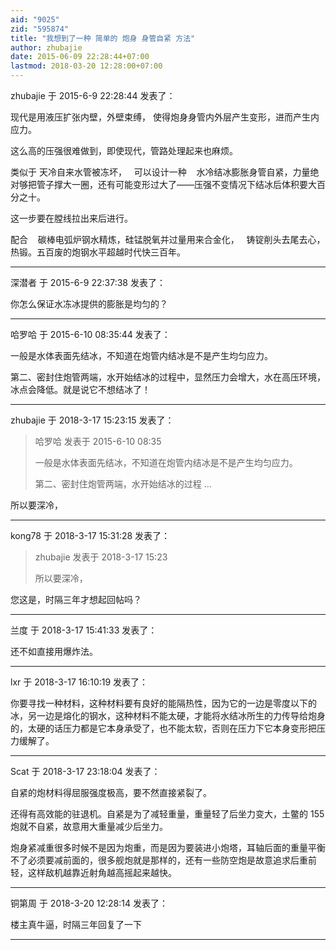 ```yaml
---
aid: "9025"
zid: "595874"
title: "我想到了一种 简单的 炮身 身管自紧 方法"
author: zhubajie
date: 2015-06-09 22:28:44+07:00
lastmod: 2018-03-20 12:28:00+07:00
---
```


zhubajie 于 2015-6-9 22:28:44 发表了：

现代是用液压扩张内壁，外壁束缚， 使得炮身身管内外层产生变形，进而产生内应力。

这么高的压强很难做到，即使现代，管路处理起来也麻烦。

类似于 天冷自来水管被冻坏，   可以设计一种    水冷结冰膨胀身管自紧，力量绝对够把管子撑大一圈，还有可能变形过大了——压强不变情况下结冰后体积要大百分之十。

这一步要在膛线拉出来后进行。

配合    碳棒电弧炉钢水精炼，硅锰脱氧并过量用来合金化，   铸锭削头去尾去心， 热锻。五百废的炮钢水平超越时代快三百年。

---

深潜者 于 2015-6-9 22:37:38 发表了：

你怎么保证水冻冰提供的膨胀是均匀的？

---

哈罗哈 于 2015-6-10 08:35:44 发表了：

一般是水体表面先结冰，不知道在炮管内结冰是不是产生均匀应力。

第二、密封住炮管两端，水开始结冰的过程中，显然压力会增大，水在高压环境，冰点会降低。就是说它不想结冰了！

---

zhubajie 于 2018-3-17 15:23:15 发表了：

> 哈罗哈 发表于 2015-6-10 08:35
>
> 一般是水体表面先结冰，不知道在炮管内结冰是不是产生均匀应力。
>
> 第二、密封住炮管两端，水开始结冰的过程 ...

所以要深冷，

---

kong78 于 2018-3-17 15:31:28 发表了：

> zhubajie 发表于 2018-3-17 15:23
>
> 所以要深冷，

您这是，时隔三年才想起回帖吗？

---

兰度 于 2018-3-17 15:41:33 发表了：

还不如直接用爆炸法。

---

lxr 于 2018-3-17 16:10:19 发表了：

你要寻找一种材料，这种材料要有良好的能隔热性，因为它的一边是零度以下的冰，另一边是熔化的钢水，这种材料不能太硬，才能将水结冰所生的力传导给炮身的，太硬的话压力都是它本身承受了，也不能太软，否则在压力下它本身变形把压力缓解了。

---

Scat 于 2018-3-17 23:18:04 发表了：

自紧的炮材料得屈服强度极高，要不然直接紧裂了。

还得有高效能的驻退机。自紧是为了减轻重量，重量轻了后坐力变大，土鳖的 155 炮就不自紧，故意用大重量减少后坐力。

炮身紧减重很多时候不是因为炮重，而是因为要装进小炮塔，耳轴后面的重量平衡不了必须要减前面的，很多舰炮就是那样的，还有一些防空炮是故意追求后重前轻，这样敌机越靠近射角越高摇起来越快。

---

铜第周 于 2018-3-20 12:28:14 发表了：

楼主真牛逼，时隔三年回复了一下

---
